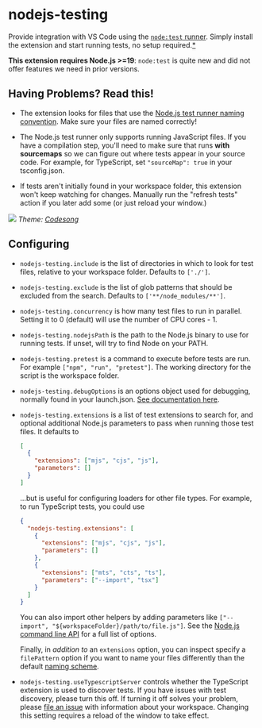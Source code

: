 # nodejs-testing

Provide integration with VS Code using the [`node:test` runner](https://nodejs.org/api/test.html). Simply install the extension and start running tests, no setup required.[\*](#having-problems-read-this)

**This extension requires Node.js >=19**: `node:test` is quite new and did not offer features we need in prior versions.

## Having Problems? Read this!

- The extension looks for files that use the [Node.js test runner naming convention](https://nodejs.org/docs/latest-v20.x/api/test.html#running-tests-from-the-command-line). Make sure your files are named correctly!

- The Node.js test runner only supports running JavaScript files. If you have a compilation step, you'll need to make sure that runs **with sourcemaps** so we can figure out where tests appear in your source code. For example, for TypeScript, set `"sourceMap": true` in your tsconfig.json.

- If tests aren't initially found in your workspace folder, this extension won't keep watching for changes. Manually run the "refresh tests" action if you later add some (or just reload your window.)

![](./screenshot.png)
_Theme: [Codesong](https://marketplace.visualstudio.com/items?itemName=connor4312.codesong)_

## Configuring

- `nodejs-testing.include` is the list of directories in which to look for test files, relative to your workspace folder. Defaults to `['./']`.
- `nodejs-testing.exclude` is the list of glob patterns that should be excluded from the search. Defaults to `['**/node_modules/**']`.
- `nodejs-testing.concurrency` is how many test files to run in parallel. Setting it to 0 (default) will use the number of CPU cores - 1.
- `nodejs-testing.nodejsPath` is the path to the Node.js binary to use for running tests. If unset, will try to find Node on your PATH.
- `nodejs-testing.pretest` is a command to execute before tests are run. For example `["npm", "run", "pretest"]`. The working directory for the script is the workspace folder.
- `nodejs-testing.debugOptions` is an options object used for debugging, normally found in your launch.json. [See documentation here](https://code.visualstudio.com/docs/nodejs/nodejs-debugging#_launch-configuration-attributes).
- `nodejs-testing.extensions` is a list of test extensions to search for, and optional additional Node.js parameters to pass when running those test files. It defaults to

  ```json
  [
    {
      "extensions": ["mjs", "cjs", "js"],
      "parameters": []
    }
  ]
  ```

  ...but is useful for configuring loaders for other file types. For example, to run TypeScript tests, you could use

  ```json
  {
    "nodejs-testing.extensions": [
      {
        "extensions": ["mjs", "cjs", "js"],
        "parameters": []
      },
      {
        "extensions": ["mts", "cts", "ts"],
        "parameters": ["--import", "tsx"]
      }
    ]
  }
  ```

  You can also import other helpers by adding parameters like `["--import", "${workspaceFolder}/path/to/file.js"]`. See the [Node.js command line API](https://nodejs.org/api/cli.html) for a full list of options.

  Finally, in _addition to_ an `extensions` option, you can inspect specify a `filePattern` option if you want to name your files differently than the default [naming scheme](https://nodejs.org/docs/latest-v20.x/api/test.html#running-tests-from-the-command-line).

- `nodejs-testing.useTypescriptServer` controls whether the TypeScript extension is used to discover tests. If you have issues with test discovery, please turn this off. If turning it off solves your problem, please [file an issue](https://github.com/connor4312/nodejs-testing/issues/new?template=Blank+issue) with information about your workspace. Changing this setting requires a reload of the window to take effect.
